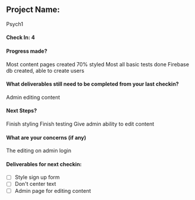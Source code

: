 ## Project Name:
Psych1

#### Check In: 4


#### Progress made?
Most content pages created
70% styled
Most all basic tests done
Firebase db created, able to create users

#### What deliverables still need to be completed from your last checkin?
Admin editing content

#### Next Steps?
Finish styling
Finish testing
Give admin ability to edit content

#### What are your concerns (if any)
The editing on admin login


#### Deliverables for next checkin:

- [ ] Style sign up form
- [ ] Don't center text
- [ ] Admin page for editing content
